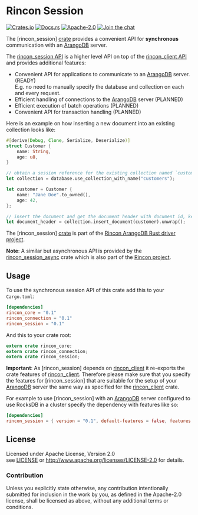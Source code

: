 
# Rincon Session

[![Crates.io][crates_badge]][crate]
[![Docs.rs][docs_badge]][documentation]
[![Apache-2.0][license_badge]][Apache-2.0]
[![Join the chat][gitter_badge]][chat]

[crates_badge]: https://img.shields.io/crates/v/rincon_session.svg
[docs_badge]: https://docs.rs/rincon_session/badge.svg
[license_badge]: https://img.shields.io/badge/license-Apache%2D%2D2%2E0-blue.svg
[gitter_badge]: https://badges.gitter.im/innoave/rincon.svg

[crate]: https://crates.io/crates/rincon_session
[documentation]: https://docs.rs/rincon_session
[Apache-2.0]: https://www.apache.org/licenses/LICENSE-2.0
[chat]: https://gitter.im/innoave/rincon
[Rincon project]: https://github.com/innoave/rincon
[license]: ../LICENSE
[rincon]: ../rincon
[rincon_client]: ../rincon_client
[rincon_session_async]: ../rincon_session_async
[rincon_session API]: https://docs.rs/rincon_session
[rincon_client API]: https://docs.rs/rincon_api

The [rincon_session] [crate] provides a convenient API for __synchronous__ communication with an
[ArangoDB] server.

The [rincon_session API] is a higher level API on top of the [rincon_client API] and provides
additional features:

* Convenient API for applications to communicate to an [ArangoDB] server. (READY)
<br/>E.g. no need to manually specify the database and collection on each and every request.
* Efficient handling of connections to the [ArangoDB] server (PLANNED)
* Efficient execution of batch operations (PLANNED)
* Convenient API for transaction handling (PLANNED)

Here is an example on how inserting a new document into an existing collection looks like:

```rust
#[derive(Debug, Clone, Serialize, Deserialize)]
struct Customer {
    name: String,
    age: u8,
}

// obtain a session reference for the existing collection named `customers`
let collection = database.use_collection_with_name("customers");

let customer = Customer {
    name: "Jane Doe".to_owned(),
    age: 42,
};

// insert the document and get the document header with document id, key and revision
let document_header = collection.insert_document(customer).unwrap();
```

The [rincon_session] [crate] is part of the [Rincon ArangoDB Rust driver project][Rincon project].

__Note__: A similar but asynchronous API is provided by the [rincon_session_async] crate which is
also part of the [Rincon project].   

## Usage

To use the synchronous session API of this crate add this to your `Cargo.toml`:

```toml
[dependencies]
rincon_core = "0.1"
rincon_connection = "0.1"
rincon_session = "0.1"
```

And this to your crate root:

```rust
extern crate rincon_core;
extern crate rincon_connection;
extern crate rincon_session;
```

__Important__: As [rincon_session] depends on [rincon_client] it re-exports the crate features of
[rincon_client]. Therefore please make sure that you specify the features for [rincon_session] that
are suitable for the setup of your [ArangoDB] server the same way as specified for the
[rincon_client] crate. 

For example to use [rincon_session] with an [ArangoDB] server configured to use RocksDB in a cluster
specify the dependency with features like so:

```toml
[dependencies]
rincon_session = { version = "0.1", default-features = false, features = ["rocksdb", "cluster"] }
```

## License

Licensed under Apache License, Version 2.0<br/>
see [LICENSE] or http://www.apache.org/licenses/LICENSE-2.0 for details.

### Contribution

Unless you explicitly state otherwise, any contribution intentionally submitted
for inclusion in the work by you, as defined in the Apache-2.0 license, shall be
licensed as above, without any additional terms or conditions.


[ArangoDB]: https://www.arangodb.org
[AQL]: https://docs.arangodb.com/3.2/AQL/index.html
[Rust]: https://www.rust-lang.org
